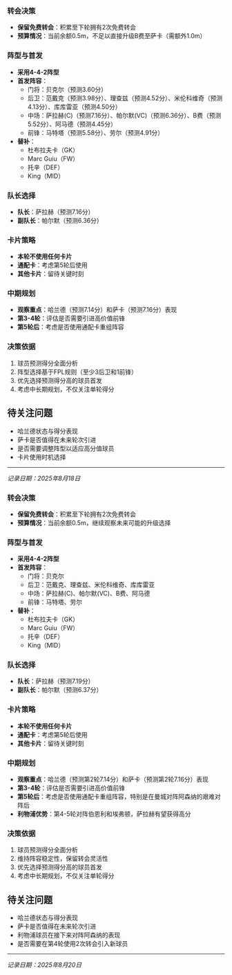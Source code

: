 ### 转会决策
- **保留免费转会**：积累至下轮拥有2次免费转会
- **预算情况**：当前余额0.5m，不足以直接升级B费至萨卡（需额外1.0m）

### 阵型与首发
- **采用4-4-2阵型**
- **首发阵容**：
  - 门将：贝克尔（预测3.60分）
  - 后卫：范戴克（预测3.98分）、理查兹（预测4.52分）、米伦科维奇（预测4.13分）、库库雷亚（预测4.50分）
  - 中场：萨拉赫(C)（预测7.16分）、帕尔默(VC)（预测6.36分）、B费（预测5.52分）、阿马德（预测4.45分）
  - 前锋：马特塔（预测5.58分）、劳尔（预测4.91分）
- **替补**：
  - 杜布拉夫卡（GK）
  - Marc Guiu（FW）
  - 托辛（DEF）
  - King（MID）

### 队长选择
- **队长**：萨拉赫（预测7.16分）
- **副队长**：帕尔默（预测6.36分）

### 卡片策略
- **本轮不使用任何卡片**
- **通配卡**：考虑第5轮后使用
- **其他卡片**：留待关键时刻

### 中期规划
- **观察重点**：哈兰德（预测7.14分）和萨卡（预测7.16分）表现
- **第3-4轮**：评估是否需要引进高价值前锋
- **第5轮后**：考虑是否使用通配卡重组阵容

### 决策依据
1. 球员预测得分全面分析
2. 阵型选择基于FPL规则（至少3后卫和1前锋）
3. 优先选择预测得分高的球员首发
4. 考虑中长期规划，不仅关注单轮得分

## 待关注问题
- 哈兰德状态与得分表现
- 萨卡是否值得在未来轮次引进
- 是否需要调整阵型以适应高分值球员
- 卡片使用时机选择

---

*记录日期：2025年8月18日*

### 转会决策
- **保留免费转会**：积累至下轮拥有2次免费转会
- **预算情况**：当前余额0.5m，继续观察未来可能的升级选择

### 阵型与首发
- **采用4-4-2阵型**
- **首发阵容**：
  - 门将：贝克尔
  - 后卫：范戴克、理查兹、米伦科维奇、库库雷亚
  - 中场：萨拉赫(C)、帕尔默(VC)、B费、阿马德
  - 前锋：马特塔、劳尔
- **替补**：
  - 杜布拉夫卡（GK）
  - Marc Guiu（FW）
  - 托辛（DEF）
  - King（MID）

### 队长选择
- **队长**：萨拉赫（预测7.19分）
- **副队长**：帕尔默（预测6.37分）

### 卡片策略
- **本轮不使用任何卡片**
- **通配卡**：考虑第5轮后使用
- **其他卡片**：留待关键时刻

### 中期规划
- **观察重点**：哈兰德（预测第2轮7.14分）和萨卡（预测第2轮7.16分）表现
- **第3-4轮**：评估是否需要引进高价值前锋
- **第5轮后**：考虑是否使用通配卡重组阵容，特别是在曼城对阵阿森纳的艰难对阵后
- **利物浦优势**：第4-5轮对阵伯恩利和埃弗顿，萨拉赫有望获得高分

### 决策依据
1. 球员预测得分全面分析
2. 维持阵容稳定性，保留转会灵活性
3. 优先选择预测得分高的球员首发
4. 考虑中长期规划，不仅关注单轮得分

## 待关注问题
- 哈兰德状态与得分表现
- 萨卡是否值得在未来轮次引进
- 利物浦球员在接下来对阵阿森纳的表现
- 是否需要在第4轮使用2次转会引入新球员

---

*记录日期：2025年8月20日*
